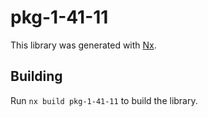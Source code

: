 # pkg-1-41-11

This library was generated with [Nx](https://nx.dev).

## Building

Run `nx build pkg-1-41-11` to build the library.
